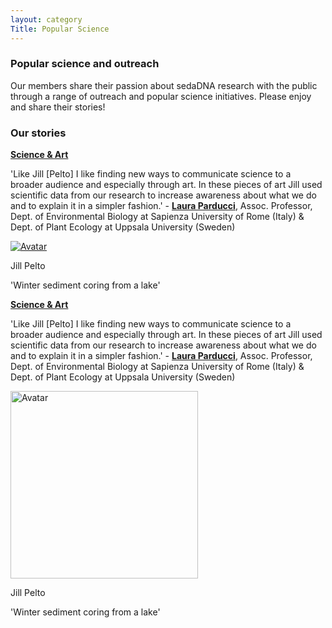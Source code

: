 ```yaml
---
layout: category
Title: Popular Science
---
```



<div class="section">
<h3 class="section-title underline">Popular science and outreach</h3>
<div class="intro">
<p> Our members share their passion about sedaDNA research with the public through a range of outreach and popular science initiatives. Please enjoy and share their stories! </p> 
</div>

<div class="section">
<h3 class="section-title underline">Our stories</h3>
<p><a href="https://laurap.it/events" target="_blank"><b>Science & Art</b></a>
<p> 'Like Jill [Pelto] I like finding new ways to communicate science to a broader audience and especially through art. In these pieces of art Jill used scientific data from our research to increase awareness about what we do and to explain it in a simpler fashion.' - <a href="https://www.laurap.it/" target="_blank"><b>Laura Parducci</b></a>, Assoc. Professor, Dept. of Environmental Biology at Sapienza University of Rome (Italy) & Dept. of Plant Ecology at Uppsala University (Sweden)</p>

<div class="avatar">

<div class ="member">
<div class="square"><a href="https://laurap.it/events" target="_blank"><img src="{{ "https://laurap.it/____impro/1/onewebmedia/LakeCore_Small.jpg?etag=%22651bec-60e84c65%22&sourceContentType=image%2Fjpeg&quality=85&ignoreAspectRatio&resize=1500,1961" | relative_url }}" alt="Avatar" /></a></div>
<p>Jill Pelto</p>
<p>'Winter sediment coring from a lake'</p>
  
<p><a href="https://laurap.it/events" target="_blank"><b>Science & Art</b></a>
<p> 'Like Jill [Pelto] I like finding new ways to communicate science to a broader audience and especially through art. In these pieces of art Jill used scientific data from our research to increase awareness about what we do and to explain it in a simpler fashion.' - <a href="https://www.laurap.it/" target="_blank"><b>Laura Parducci</b></a>, Assoc. Professor, Dept. of Environmental Biology at Sapienza University of Rome (Italy) & Dept. of Plant Ecology at Uppsala University (Sweden)</p>

<div class="avatar">

<div class ="member">
<div class="square"><a href="https://laurap.it/events" target="_blank"><img src="{{ "https://laurap.it/____impro/1/onewebmedia/LakeCore_Small.jpg?etag=%22651bec-60e84c65%22&sourceContentType=image%2Fjpeg&quality=85&ignoreAspectRatio&resize=1500,1961" | width=300 }}" alt="Avatar" /></a></div>
<p>Jill Pelto</p>
<p>'Winter sediment coring from a lake'</p>
  
</div>
</div>
